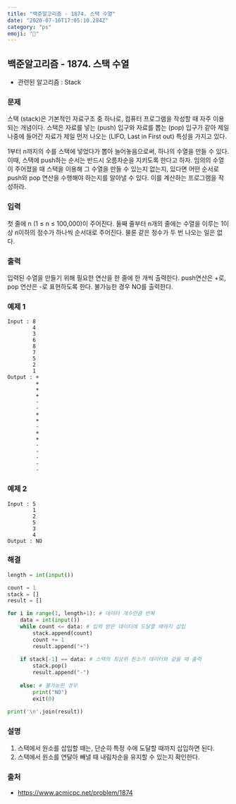 ```yaml
---
title: "백준알고리즘 - 1874. 스택 수열"
date: "2020-07-10T17:05:10.284Z"
category: "ps"
emoji: "🤔"
---
```


## 백준알고리즘 - 1874. 스택 수열

- 관련된 알고리즘 : Stack

### 문제

스택 (stack)은 기본적인 자료구조 중 하나로, 컴퓨터 프로그램을 작성할 때 자주 이용되는 개념이다. 스택은 자료를 넣는 (push) 입구와 자료를 뽑는 (pop) 입구가 같아 제일 나중에 들어간 자료가 제일 먼저 나오는 (LIFO, Last in First out) 특성을 가지고 있다.

1부터 n까지의 수를 스택에 넣었다가 뽑아 늘어놓음으로써, 하나의 수열을 만들 수 있다. 이때, 스택에 push하는 순서는 반드시 오름차순을 지키도록 한다고 하자. 임의의 수열이 주어졌을 때 스택을 이용해 그 수열을 만들 수 있는지 없는지, 있다면 어떤 순서로 push와 pop 연산을 수행해야 하는지를 알아낼 수 있다. 이를 계산하는 프로그램을 작성하라.

### 입력

첫 줄에 n (1 ≤ n ≤ 100,000)이 주어진다. 둘째 줄부터 n개의 줄에는 수열을 이루는 1이상 n이하의 정수가 하나씩 순서대로 주어진다. 물론 같은 정수가 두 번 나오는 일은 없다.

### 출력

입력된 수열을 만들기 위해 필요한 연산을 한 줄에 한 개씩 출력한다. push연산은 +로, pop 연산은 -로 표현하도록 한다. 불가능한 경우 NO를 출력한다.

### 예제 1

```
Input : 8
        4
        3
        6
        8
        7
        5
        2
        1
Output : +
         +
         +
         +
         -
         -
         +
         +
         -
         +
         +
         -
         -
         -
         -
         -
```

### 예제 2

```
Input : 5
        1
        2
        5
        3
        4
Output : NO
```

### 해결

```python
length = int(input())

count = 1
stack = []
result = []

for i in range(1, length+1): # 데이터 개수만큼 반복
    data = int(input())
    while count <= data: # 입력 받은 데이터에 도달할 때까지 삽입
        stack.append(count)
        count += 1
        result.append("+")
    
    if stack[-1] == data: # 스택의 최상위 원소가 데이터와 같을 때 출력
        stack.pop()
        result.append("-")
    
    else: # 불가능한 경우
        print("NO")
        exit(0)
        
print('\n'.join(result))
```

### 설명

1. 스택에서 원소를 삽입할 때는, 단순히 특정 수에 도달할 때까지 삽입하면 된다.
2. 스택에서 원소를 연달아 빼낼 때 내림차순을 유지할 수 있는지 확인한다.

### 출처

- https://www.acmicpc.net/problem/1874

